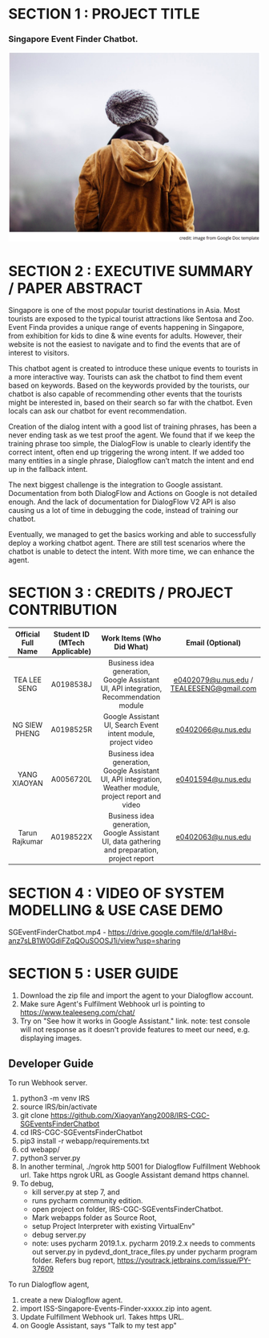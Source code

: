 # SECTION 1 : PROJECT TITLE
### Singapore Event Finder Chatbot.
![logo](resources/event-finder.png)

# SECTION 2 : EXECUTIVE SUMMARY / PAPER ABSTRACT
Singapore is one of the most popular tourist destinations in Asia. Most tourists are exposed to the typical tourist attractions like Sentosa and Zoo. Event Finda provides a unique range of events happening in Singapore, from exhibition for kids to dine & wine events for adults. However, their website is not the easiest to navigate and to find the events that are of interest to visitors.

This chatbot agent is created to introduce these unique events to tourists in a more interactive way. Tourists can ask the chatbot to find them event based on keywords. Based on the keywords provided by the tourists, our chatbot is also capable of recommending other events that the tourists might be interested in, based on their search so far with the chatbot. Even locals can ask our chatbot for event recommendation. 

Creation of the dialog intent with a good list of training phrases, has been a never ending task as we test proof the agent. We found that if we keep the training phrase too simple, the DialogFlow is unable to clearly identify the correct intent, often end up triggering the wrong intent. If we added too many entities in a single phrase, Dialogflow can’t match the intent and end up in the fallback intent.

The next biggest challenge is the integration to Google assistant. Documentation from both DialogFlow and Actions on Google is not detailed enough. And the lack of documentation for DialogFlow V2 API is also causing us a lot of time in debugging the code, instead of training our chatbot.

Eventually, we managed to get the basics working and able to successfully deploy a working chatbot agent. There are still test scenarios where the chatbot is unable to detect the intent. With more time, we can enhance the agent.


# SECTION 3 : CREDITS / PROJECT CONTRIBUTION
| Official Full Name | Student ID (MTech Applicable)| Work Items (Who Did What) | Email (Optional) |
| :---: | :---: | :---: | :---: |
| TEA LEE SENG | A0198538J | Business idea generation, Google Assistant UI, API integration, Recommendation module | e0402079@u.nus.edu / TEALEESENG@gmail.com |
| NG SIEW PHENG | A0198525R  | Google Assistant UI, Search Event intent module, project video | e0402066@u.nus.edu |
| YANG XIAOYAN| A0056720L | Business idea generation, Google Assistant UI, API integration, Weather module, project report and video| e0401594@u.nus.edu |
| Tarun Rajkumar | A0198522X | Business idea generation, Google Assistant UI, data gathering and preparation, project report | e0402063@u.nus.edu |

# SECTION 4 : VIDEO OF SYSTEM MODELLING & USE CASE DEMO
SGEventFinderChatbot.mp4 - https://drive.google.com/file/d/1aH8vi-anz7sLB1W0GdiFZqQOuSOOSJ1i/view?usp=sharing

# SECTION 5 : USER GUIDE
1. Download the zip file and import the agent to your Dialogflow account.
2. Make sure Agent's Fulfilment Webhook url is pointing to https://www.tealeeseng.com/chat/
3. Try on "See how it works in Google Assistant." link. note: test console will not response as it doesn't provide features to meet our need, e.g. displaying images. 

## Developer Guide

To run Webhook server.
1. python3 -m venv IRS
2. source IRS/bin/activate
3. git clone https://github.com/XiaoyanYang2008/IRS-CGC-SGEventsFinderChatbot
4. cd IRS-CGC-SGEventsFinderChatbot
5. pip3 install -r webapp/requirements.txt
6. cd webapp/
7. python3 server.py
8. In another terminal, ./ngrok http 5001 
   for Dialogflow Fulfillment Webhook url. Take https ngrok URL as Google Assistant demand https channel. 
9. To debug, 
    - kill server.py at step 7, and 
    - runs pycharm community edition. 
    - open project on folder, IRS-CGC-SGEventsFinderChatbot. 
    - Mark webapps folder as Source Root, 
    - setup Project Interpreter with existing VirtualEnv" 
    - debug server.py
    - note: uses pycharm 2019.1.x. pycharm 2019.2.x needs to comments out server.py in pydevd_dont_trace_files.py under pycharm program folder. Refers bug report, https://youtrack.jetbrains.com/issue/PY-37609


To run Dialogflow agent,
1. create a new Dialogflow agent.
2. import ISS-Singapore-Events-Finder-xxxxx.zip into agent.
3. Update Fulfillment Webhook url. Takes https URL.
4. on Google Assistant, says "Talk to my test app"



